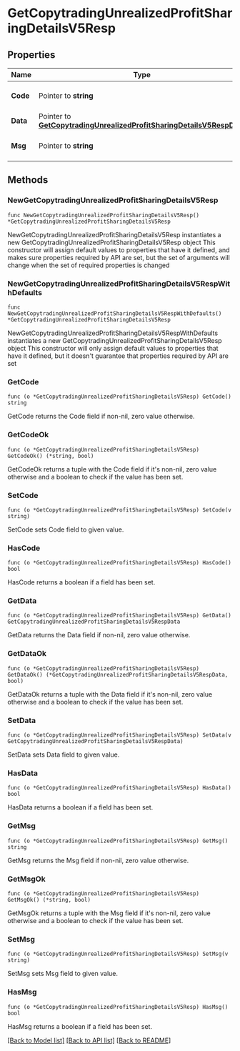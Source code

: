# GetCopytradingUnrealizedProfitSharingDetailsV5Resp

## Properties

Name | Type | Description | Notes
------------ | ------------- | ------------- | -------------
**Code** | Pointer to **string** |  | [optional] [default to ""]
**Data** | Pointer to [**GetCopytradingUnrealizedProfitSharingDetailsV5RespData**](GetCopytradingUnrealizedProfitSharingDetailsV5RespData.md) |  | [optional] 
**Msg** | Pointer to **string** |  | [optional] [default to ""]

## Methods

### NewGetCopytradingUnrealizedProfitSharingDetailsV5Resp

`func NewGetCopytradingUnrealizedProfitSharingDetailsV5Resp() *GetCopytradingUnrealizedProfitSharingDetailsV5Resp`

NewGetCopytradingUnrealizedProfitSharingDetailsV5Resp instantiates a new GetCopytradingUnrealizedProfitSharingDetailsV5Resp object
This constructor will assign default values to properties that have it defined,
and makes sure properties required by API are set, but the set of arguments
will change when the set of required properties is changed

### NewGetCopytradingUnrealizedProfitSharingDetailsV5RespWithDefaults

`func NewGetCopytradingUnrealizedProfitSharingDetailsV5RespWithDefaults() *GetCopytradingUnrealizedProfitSharingDetailsV5Resp`

NewGetCopytradingUnrealizedProfitSharingDetailsV5RespWithDefaults instantiates a new GetCopytradingUnrealizedProfitSharingDetailsV5Resp object
This constructor will only assign default values to properties that have it defined,
but it doesn't guarantee that properties required by API are set

### GetCode

`func (o *GetCopytradingUnrealizedProfitSharingDetailsV5Resp) GetCode() string`

GetCode returns the Code field if non-nil, zero value otherwise.

### GetCodeOk

`func (o *GetCopytradingUnrealizedProfitSharingDetailsV5Resp) GetCodeOk() (*string, bool)`

GetCodeOk returns a tuple with the Code field if it's non-nil, zero value otherwise
and a boolean to check if the value has been set.

### SetCode

`func (o *GetCopytradingUnrealizedProfitSharingDetailsV5Resp) SetCode(v string)`

SetCode sets Code field to given value.

### HasCode

`func (o *GetCopytradingUnrealizedProfitSharingDetailsV5Resp) HasCode() bool`

HasCode returns a boolean if a field has been set.

### GetData

`func (o *GetCopytradingUnrealizedProfitSharingDetailsV5Resp) GetData() GetCopytradingUnrealizedProfitSharingDetailsV5RespData`

GetData returns the Data field if non-nil, zero value otherwise.

### GetDataOk

`func (o *GetCopytradingUnrealizedProfitSharingDetailsV5Resp) GetDataOk() (*GetCopytradingUnrealizedProfitSharingDetailsV5RespData, bool)`

GetDataOk returns a tuple with the Data field if it's non-nil, zero value otherwise
and a boolean to check if the value has been set.

### SetData

`func (o *GetCopytradingUnrealizedProfitSharingDetailsV5Resp) SetData(v GetCopytradingUnrealizedProfitSharingDetailsV5RespData)`

SetData sets Data field to given value.

### HasData

`func (o *GetCopytradingUnrealizedProfitSharingDetailsV5Resp) HasData() bool`

HasData returns a boolean if a field has been set.

### GetMsg

`func (o *GetCopytradingUnrealizedProfitSharingDetailsV5Resp) GetMsg() string`

GetMsg returns the Msg field if non-nil, zero value otherwise.

### GetMsgOk

`func (o *GetCopytradingUnrealizedProfitSharingDetailsV5Resp) GetMsgOk() (*string, bool)`

GetMsgOk returns a tuple with the Msg field if it's non-nil, zero value otherwise
and a boolean to check if the value has been set.

### SetMsg

`func (o *GetCopytradingUnrealizedProfitSharingDetailsV5Resp) SetMsg(v string)`

SetMsg sets Msg field to given value.

### HasMsg

`func (o *GetCopytradingUnrealizedProfitSharingDetailsV5Resp) HasMsg() bool`

HasMsg returns a boolean if a field has been set.


[[Back to Model list]](../README.md#documentation-for-models) [[Back to API list]](../README.md#documentation-for-api-endpoints) [[Back to README]](../README.md)


